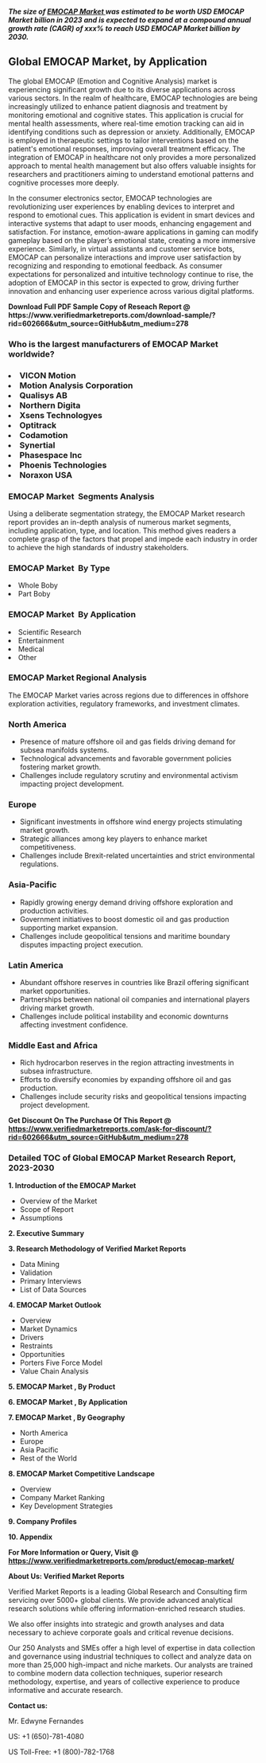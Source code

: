 <p><em><strong>The size of <a href="https://www.verifiedmarketreports.com/download-sample/?rid=602666&utm_source=GitHub&utm_medium=278" target="_blank">EMOCAP Market </a> was estimated to be worth USD EMOCAP Market billion in 2023 and is expected to expand at a compound annual growth rate (CAGR) of xxx% to reach USD EMOCAP Market billion by 2030.</strong></em><br /><h2>Global EMOCAP Market, by Application</h2><p>The global EMOCAP (Emotion and Cognitive Analysis) market is experiencing significant growth due to its diverse applications across various sectors. In the realm of healthcare, EMOCAP technologies are being increasingly utilized to enhance patient diagnosis and treatment by monitoring emotional and cognitive states. This application is crucial for mental health assessments, where real-time emotion tracking can aid in identifying conditions such as depression or anxiety. Additionally, EMOCAP is employed in therapeutic settings to tailor interventions based on the patient's emotional responses, improving overall treatment efficacy. The integration of EMOCAP in healthcare not only provides a more personalized approach to mental health management but also offers valuable insights for researchers and practitioners aiming to understand emotional patterns and cognitive processes more deeply.</p><p>In the consumer electronics sector, EMOCAP technologies are revolutionizing user experiences by enabling devices to interpret and respond to emotional cues. This application is evident in smart devices and interactive systems that adapt to user moods, enhancing engagement and satisfaction. For instance, emotion-aware applications in gaming can modify gameplay based on the player’s emotional state, creating a more immersive experience. Similarly, in virtual assistants and customer service bots, EMOCAP can personalize interactions and improve user satisfaction by recognizing and responding to emotional feedback. As consumer expectations for personalized and intuitive technology continue to rise, the adoption of EMOCAP in this sector is expected to grow, driving further innovation and enhancing user experience across various digital platforms.</p></p><p id="" class=""><strong>Download Full PDF Sample Copy of Reseach Report @ <a target="">https://www.verifiedmarketreports.com/download-sample/?rid=602666&utm_source=GitHub&utm_medium=278</a></strong></p><h3 id="" class="">Who is the largest manufacturers of&nbsp;EMOCAP Market worldwide?</h3><h3 class=""></Li><Li>VICON Motion</Li><Li> Motion Analysis Corporation</Li><Li> Qualisys AB</Li><Li> Northern Digita</Li><Li> Xsens Technologyes</Li><Li> Optitrack</Li><Li> Codamotion</Li><Li> Synertial</Li><Li> Phasespace Inc</Li><Li> Phoenis Technologies</Li><Li> Noraxon USA</h3><h3 id="" class="">EMOCAP Market &nbsp;Segments Analysis</h3><p id="" class="">Using a deliberate segmentation strategy, the EMOCAP Market research report provides an in-depth analysis of numerous market segments, including application, type, and location. This method gives readers a complete grasp of the factors that propel and impede each industry in order to achieve the high standards of industry stakeholders.</p><h3 id="" class="">EMOCAP Market &nbsp;By Type</h3><p></Li><Li>Whole Boby</Li><Li> Part Boby</p><h3 id="" class="">EMOCAP Market &nbsp;By Application</h3><p class=""></Li><Li>Scientific Research</Li><Li> Entertainment</Li><Li> Medical</Li><Li> Other</p><h3 id="" class="">EMOCAP Market Regional Analysis</h3><p id="" class="">The EMOCAP Market varies across regions due to differences in offshore exploration activities, regulatory frameworks, and investment climates.</p><h3 id="" class="">North America</h3><ul><li>Presence of mature offshore oil and gas fields driving demand for subsea manifolds systems.</li><li>Technological advancements and favorable government policies fostering market growth.</li><li>Challenges include regulatory scrutiny and environmental activism impacting project development.</li></ul><h3 id="" class="">Europe</h3><ul><li>Significant investments in offshore wind energy projects stimulating market growth.</li><li>Strategic alliances among key players to enhance market competitiveness.</li><li>Challenges include Brexit-related uncertainties and strict environmental regulations.</li></ul><h3 id="" class="">Asia-Pacific</h3><ul><li>Rapidly growing energy demand driving offshore exploration and production activities.</li><li>Government initiatives to boost domestic oil and gas production supporting market expansion.</li><li>Challenges include geopolitical tensions and maritime boundary disputes impacting project execution.</li></ul><h3 id="" class="">Latin America</h3><ul><li>Abundant offshore reserves in countries like Brazil offering significant market opportunities.</li><li>Partnerships between national oil companies and international players driving market growth.</li><li>Challenges include political instability and economic downturns affecting investment confidence.</li></ul><h3 id="" class="">Middle East and Africa</h3><ul><li>Rich hydrocarbon reserves in the region attracting investments in subsea infrastructure.</li><li>Efforts to diversify economies by expanding offshore oil and gas production.</li><li>Challenges include security risks and geopolitical tensions impacting project development.</li></ul><p id="" class=""><strong>Get Discount On The Purchase Of This Report @ <a href="https://www.verifiedmarketreports.com/ask-for-discount/?rid=602666&utm_source=GitHub&utm_medium=278" target="_blank">https://www.verifiedmarketreports.com/ask-for-discount/?rid=602666&utm_source=GitHub&utm_medium=278</a></strong></p><h3 id="" class="">Detailed TOC of Global EMOCAP Market Research Report, 2023-2030</h3><p id="" class=""><strong>1. Introduction of the EMOCAP Market </strong></p><ul><li>Overview of the Market</li><li>Scope of Report</li><li>Assumptions</li></ul><p id="" class=""><strong>2. Executive Summary</strong></p><p id="" class=""><strong>3. Research Methodology of Verified Market Reports</strong></p><ul><li>Data Mining</li><li>Validation</li><li>Primary Interviews</li><li>List of Data Sources</li></ul><p id="" class=""><strong>4. EMOCAP Market Outlook</strong></p><ul><li>Overview</li><li>Market Dynamics</li><li>Drivers</li><li>Restraints</li><li>Opportunities</li><li>Porters Five Force Model</li><li>Value Chain Analysis</li></ul><p id="" class=""><strong>5. EMOCAP Market , By Product</strong></p><p id="" class=""><strong>6. EMOCAP Market , By Application</strong></p><p id="" class=""><strong>7. EMOCAP Market , By Geography</strong></p><ul><li>North America</li><li>Europe</li><li>Asia Pacific</li><li>Rest of the World</li></ul><p id="" class=""><strong>8. EMOCAP Market Competitive Landscape</strong></p><ul><li>Overview</li><li>Company Market Ranking</li><li>Key Development Strategies</li></ul><p id="" class=""><strong>9. Company Profiles</strong></p><p id="" class=""><strong>10. Appendix</strong></p><p id="" class=""><strong>For More Information or Query, Visit @ <a href="https://www.verifiedmarketreports.com/product/emocap-market/" target="_blank">https://www.verifiedmarketreports.com/product/emocap-market/</a></strong></p><p id="" class=""><strong>About Us: Verified Market Reports</strong></p><p id="" class="">Verified Market Reports is a leading Global Research and Consulting firm servicing over 5000+ global clients. We provide advanced analytical research solutions while offering information-enriched research studies.</p><p id="" class="">We also offer insights into strategic and growth analyses and data necessary to achieve corporate goals and critical revenue decisions.</p><p id="" class="">Our 250 Analysts and SMEs offer a high level of expertise in data collection and governance using industrial techniques to collect and analyze data on more than 25,000 high-impact and niche markets. Our analysts are trained to combine modern data collection techniques, superior research methodology, expertise, and years of collective experience to produce informative and accurate research.</p><p id="" class=""><strong>Contact us:</strong></p><p id="" class="">Mr. Edwyne Fernandes</p><p id="" class="">US: +1 (650)-781-4080</p><p id="" class="">US Toll-Free: +1 (800)-782-1768</p>
